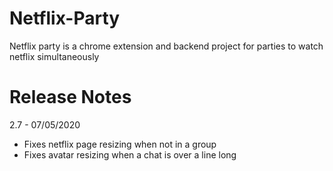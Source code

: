 # Netflix-Party

Netflix party is a chrome extension and backend project for parties to watch netflix simultaneously

# Release Notes
2.7 - 07/05/2020
- Fixes netflix page resizing when not in a group
- Fixes avatar resizing when a chat is over a line long